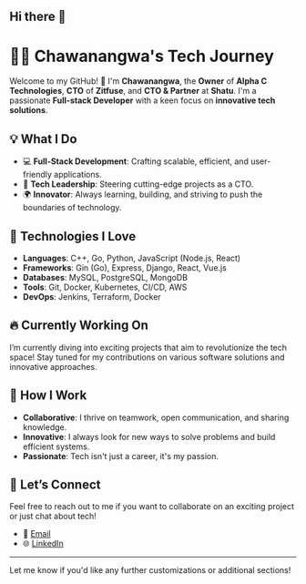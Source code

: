 ## Hi there 👋


# 👨‍💻 **Chawanangwa's Tech Journey**

Welcome to my GitHub! 🚀 I'm **Chawanangwa**, the **Owner** of **Alpha C Technologies**, **CTO** of **Zitfuse**, and **CTO & Partner** at **Shatu**. I'm a passionate **Full-stack Developer** with a keen focus on **innovative tech solutions**.

## 💡 What I Do
- 💻 **Full-Stack Development**: Crafting scalable, efficient, and user-friendly applications.
- 🚀 **Tech Leadership**: Steering cutting-edge projects as a CTO.
- 🌍 **Innovator**: Always learning, building, and striving to push the boundaries of technology.
  
## 🔧 Technologies I Love
- **Languages**: C++, Go, Python, JavaScript (Node.js, React)
- **Frameworks**: Gin (Go), Express, Django, React, Vue.js
- **Databases**: MySQL, PostgreSQL, MongoDB
- **Tools**: Git, Docker, Kubernetes, CI/CD, AWS
- **DevOps**: Jenkins, Terraform, Docker

## 🔥 Currently Working On
I’m currently diving into exciting projects that aim to revolutionize the tech space! Stay tuned for my contributions on various software solutions and innovative approaches.

## 🚀 How I Work
- **Collaborative**: I thrive on teamwork, open communication, and sharing knowledge.
- **Innovative**: I always look for new ways to solve problems and build efficient systems.
- **Passionate**: Tech isn't just a career, it's my passion.

## 💬 Let’s Connect
Feel free to reach out to me if you want to collaborate on an exciting project or just chat about tech!

- 📧 [Email](mailto:chawanangwachipeta8@gmail.com)
- 🌐 [LinkedIn](https://zm.linkedin.com/in/chawanangwa-chipeta-95a495279)


---

Let me know if you'd like any further customizations or additional sections!
<!--
**chawadev/chawadev** is a ✨ _special_ ✨ repository because its `README.md` (this file) appears on your GitHub profile.

Here are some ideas to get you started:

- 🔭 I’m currently working on ...
- 🌱 I’m currently learning ...
- 👯 I’m looking to collaborate on ...
- 🤔 I’m looking for help with ...
- 💬 Ask me about ...
- 📫 How to reach me: ...
- 😄 Pronouns: ...
- ⚡ Fun fact: ...
-->

